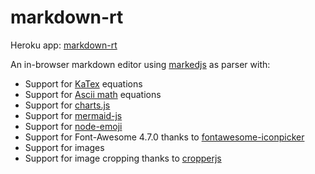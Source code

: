 # markdown-rt

Heroku app: [markdown-rt](https://markdown-rt000.herokuapp.com/)

An in-browser markdown editor using [markedjs](https://github.com/markedjs/marked) as parser with:


* Support for [KaTex](https://github.com/KaTeX/KaTeX) equations
* Support for [Ascii math](https://github.com/tylerlong/asciimath-to-latex) equations
* Support for [charts.js](https://github.com/chartjs/Chart.js)
* Support for [mermaid-js](https://github.com/mermaid-js/mermaid)
* Support for [node-emoji](https://github.com/omnidan/node-emoji)
* Support for Font-Awesome 4.7.0 thanks to [fontawesome-iconpicker](https://github.com/itsjavi/fontawesome-iconpicker)
* Support for images
* Support for image cropping thanks to [cropperjs](https://github.com/fengyuanchen/cropperjs)
